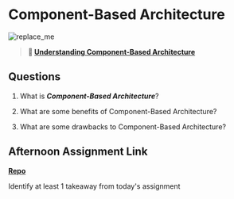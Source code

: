 # Component-Based Architecture

![replace_me](https://codeworks.blob.core.windows.net/public/assets/img/illustrations/placeholder.svg)

> **📖 [Understanding Component-Based Architecture](https://codeworksacademy.com/fs-student-guide/resources/wk6/01-Component-Based-Architecture)**

## Questions

1. What is ***Component-Based Architecture***?

2. What are some benefits of Component-Based Architecture?

3. What are some drawbacks to Component-Based Architecture?

## Afternoon Assignment Link

**[Repo](https://github.com/ElizabethKeyes/<ASSIGNMENT_REPO>)**

Identify at least 1 takeaway from today's assignment
